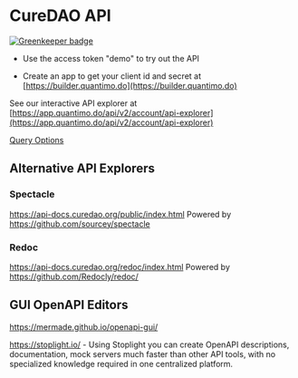 # CureDAO API

[![Greenkeeper badge](https://badges.greenkeeper.io/QuantiModo/docs.svg)](https://greenkeeper.io/)

- Use the access token "demo" to try out the API

* Create an app to get your client id and secret at
  [https://builder.quantimo.do](https://builder.quantimo.do)

See our interactive API explorer at [https://app.quantimo.do/api/v2/account/api-explorer](https://app.quantimo.do/api/v2/account/api-explorer)

[Query Options](query-options.md)

## Alternative API Explorers

### Spectacle

https://api-docs.curedao.org/public/index.html
Powered by https://github.com/sourcey/spectacle

### Redoc

https://api-docs.curedao.org/redoc/index.html
Powered by https://github.com/Redocly/redoc/

## GUI OpenAPI Editors

https://mermade.github.io/openapi-gui/

https://stoplight.io/ - Using Stoplight you can create OpenAPI descriptions, documentation, mock servers much faster than other API tools, with no specialized knowledge required in one centralized platform.
